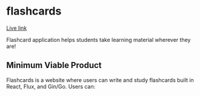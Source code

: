 # flashcards

[Live link][live]

[live]: #

Flashcard application helps students take learning material wherever they are!

## Minimum Viable Product
Flashcards is a website where users can write and study flashcards built in React, Flux, and Gin/Go.  Users can:
